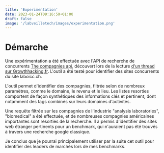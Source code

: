 ```yaml
---
title: 'Experimentation'
date: 2023-01-24T09:16:50+01:00
draft: false
image: '/labveilletech/images/experimentation.png'
---
```


# Démarche

Une expérimentation a été effectuée avec l'API de recherche de concurrents [The compagnies api](https://www.thecompaniesapi.com/ 'The copagnies API'), découvert lors de la lecture [d'un thread sur Growthhacking.fr](https://www.growthhacking.fr/t/liste-de-sites-e-commerce/28569/3 'un thread sur Growthhacking.fr').
L'outil a été testé pour identifier des sites concurrents du site laboicc.ch.

L'outil permet d'identifier des compagnies, filtrée selon de nombreux paramètres, comme le domaine, le revenu et le lieu. Les listes resorties comportent de façon synthétiques des informations clés et pertinent, dont notamment des tags combinés sur leurs domaines d'activités.

Une requête filtrée sur les compagnies de l'industrie "analysis laboratories", "biomedical" a été effectuée, et de nombreuses compagnies américaines importantes sont resorties de la recherche. Il a permis d'identifier des sites web étranger pertinents pour un benchmark, qui n'auraient pas été trouvés à travers une recherche google classique.

Je conclus que je pourrai principalement utiliser par la suite cet outil pour identifier des leaders de marchés lors de mes benchmarks.
